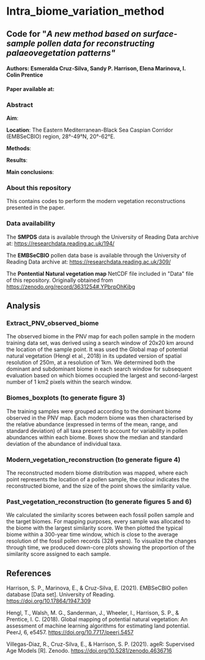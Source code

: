 # Intra_biome_variation_method 

## Code for "*A new method based on surface-sample pollen data for reconstructing palaeovegetation patterns"*

#### **Authors**: Esmeralda Cruz-Silva, Sandy P. Harrison, Elena Marinova, I. Colin Prentice

#### Paper available at:

### Abstract

**Aim**: 
 
**Location**: The Eastern Mediterranean-Black Sea Caspian Corridor (EMBSeCBIO) region, 28°-49°N, 20°-62°E.

**Methods**:  

**Results**: 

**Main conclusions**: 

### About this repository

This contains codes to perform the modern vegetation reconstructions presented in the paper.

### Data availability

The **SMPDS** data is available through the University of Reading Data archive at: https://researchdata.reading.ac.uk/194/

The **EMBSeCBIO** pollen data base is available through the University of Reading Data archive at: https://researchdata.reading.ac.uk/309/

The **Pontential Natural vegetation map** NetCDF file included in "Data" file of this repository. Originally obtained from https://zenodo.org/record/3631254#.YPbrpOhKibg

## Analysis
### Extract_PNV_observed_biome
The observed biome in the PNV map for each pollen sample in the modern training data set, was derived using a search window of 20x20 km around the location of the sample point. It was used the Global map of potential natural vegetation (Hengl et al., 2018) in its updated version of spatial resolution of 250m, at a resolution of 1km. We determined both the dominant and subdominant biome in each search window for subsequent evaluation based on which biomes occupied the largest and second-largest number of 1 km2 pixels within the search window. 
### Biomes_boxplots (to generate figure 3)
The training samples were grouped according to the dominant biome observed in the PNV map. Each modern biome was then characterised by the relative abundance (expressed in terms of the mean, range, and standard deviation) of all taxa present to account for variability in pollen abundances within each biome. 
Boxes show the median and standard deviation of the abundance of individual taxa.
### Modern_vegetation_reconstruction (to generate figure 4)
The reconstructed modern biome distribution was mapped, where each point represents the location of a pollen sample, the colour indicates the reconstructed biome, and the size of the point shows the similarity value.
### Past_vegetation_reconstruction (to generate figures 5 and 6)
We calculated the similarity scores between each fossil pollen sample and the target biomes. For mapping purposes, every sample was allocated to the biome with the largest similarity score. We then plotted the typical biome within a 300-year time window, which is close to the average resolution of the fossil pollen records (328 years).  To visualize the changes through time, we produced down-core plots showing the proportion of the similarity score assigned to each sample. 
## References

Harrison, S. P., Marinova, E., & Cruz-Silva, E. (2021). EMBSeCBIO pollen database [Data set]. University of Reading. https://doi.org/10.17864/1947.309

Hengl, T., Walsh, M. G., Sanderman, J., Wheeler, I., Harrison, S. P., & Prentice, I. C. (2018). Global mapping of potential natural vegetation: An assessment of machine learning algorithms for estimating land potential. PeerJ, 6, e5457. https://doi.org/10.7717/peerj.5457

Villegas-Diaz, R., Cruz-Silva, E., & Harrison, S. P. (2021). ageR: Supervised Age Models [R]. Zenodo. https://doi.org/10.5281/zenodo.4636716
